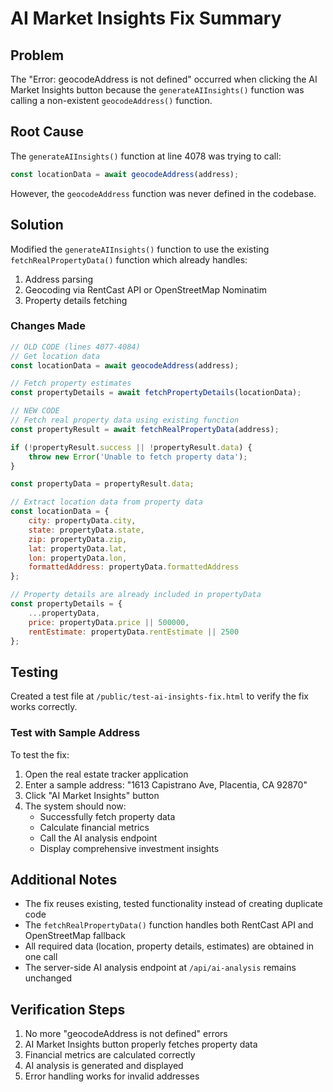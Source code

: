 # AI Market Insights Fix Summary

## Problem
The "Error: geocodeAddress is not defined" occurred when clicking the AI Market Insights button because the `generateAIInsights()` function was calling a non-existent `geocodeAddress()` function.

## Root Cause
The `generateAIInsights()` function at line 4078 was trying to call:
```javascript
const locationData = await geocodeAddress(address);
```
However, the `geocodeAddress` function was never defined in the codebase.

## Solution
Modified the `generateAIInsights()` function to use the existing `fetchRealPropertyData()` function which already handles:
1. Address parsing
2. Geocoding via RentCast API or OpenStreetMap Nominatim
3. Property details fetching

### Changes Made
```javascript
// OLD CODE (lines 4077-4084)
// Get location data
const locationData = await geocodeAddress(address);

// Fetch property estimates
const propertyDetails = await fetchPropertyDetails(locationData);

// NEW CODE
// Fetch real property data using existing function
const propertyResult = await fetchRealPropertyData(address);

if (!propertyResult.success || !propertyResult.data) {
    throw new Error('Unable to fetch property data');
}

const propertyData = propertyResult.data;

// Extract location data from property data
const locationData = {
    city: propertyData.city,
    state: propertyData.state,
    zip: propertyData.zip,
    lat: propertyData.lat,
    lon: propertyData.lon,
    formattedAddress: propertyData.formattedAddress
};

// Property details are already included in propertyData
const propertyDetails = {
    ...propertyData,
    price: propertyData.price || 500000,
    rentEstimate: propertyData.rentEstimate || 2500
};
```

## Testing
Created a test file at `/public/test-ai-insights-fix.html` to verify the fix works correctly.

### Test with Sample Address
To test the fix:
1. Open the real estate tracker application
2. Enter a sample address: "1613 Capistrano Ave, Placentia, CA 92870"
3. Click "AI Market Insights" button
4. The system should now:
   - Successfully fetch property data
   - Calculate financial metrics
   - Call the AI analysis endpoint
   - Display comprehensive investment insights

## Additional Notes
- The fix reuses existing, tested functionality instead of creating duplicate code
- The `fetchRealPropertyData()` function handles both RentCast API and OpenStreetMap fallback
- All required data (location, property details, estimates) are obtained in one call
- The server-side AI analysis endpoint at `/api/ai-analysis` remains unchanged

## Verification Steps
1. No more "geocodeAddress is not defined" errors
2. AI Market Insights button properly fetches property data
3. Financial metrics are calculated correctly
4. AI analysis is generated and displayed
5. Error handling works for invalid addresses